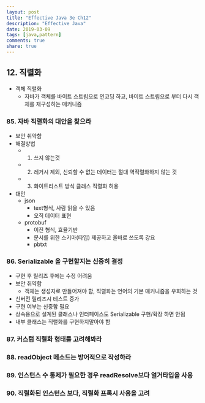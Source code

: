 ```yaml
---
layout: post
title: "Effective Java 3e Ch12"
description: "Effective Java"
date: 2019-03-09
tags: [java,pattern]
comments: true
share: true
---
```


## 12. 직렬화
- 객체 직렬화
  - 자바가 객체를 바이트 스트림으로 인코딩 하고, 바이트 스트림으로 부터 다시 객체를 재구성하는 매커니즘

### 85. 자바 직렬화의 대안을 찾으라
- 보안 취약함
- 해결방법
  - 1. 쓰지 않는것
  - 2. 레거시 제외, 신뢰할 수 없는 데이터는 절대 역직렬화하지 않는 것
  - 3. 화이트리스트 방식 클래스 직렬화 허용
- 대안
  - json
    - text형식, 사람 읽을 수 있음
    - 오직 데이터 표현
  - protobuf
    - 이진 형식, 효율기반
    - 문서를 위한 스키마(타입) 제공하고 올바로 쓰도록 강요
    - pbtxt

### 86. Serializable 을 구현할지는 신중히 결정
- 구현 후 릴리즈 후에는 수정 어려움
- 보안 취약함
  - 객체는 생성자로 만들어져야 함, 직렬화는 언어의 기본 매커니즘을 우회하는 것
- 신버전 릴리즈시 테스트 증가
- 구현 여부는 신중함 필요
- 상속용으로 설계된 클래스나 인터페이스도 Serializable 구현/확장 하면 안됨
- 내부 클래스는 직렬화를 구현하지말아야 함

### 87. 커스텀 직렬화 형태를 고려해봐라

### 88. readObject 메소드는 방어적으로 작성하라

### 89. 인스턴스 수 통제가 필요한 경우 readResolve보다 열거타입을 사용

### 90. 직렬화된 인스턴스 보다, 직렬화 프록시 사용을 고려